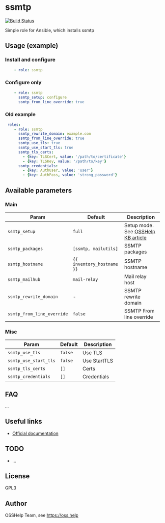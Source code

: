 # ssmtp

[![Build Status](https://drone.osshelp.ru/api/badges/ansible/ssmtp/status.svg)](https://drone.osshelp.ru/ansible/ssmtp)

Simple role for Ansible, which installs ssmtp

## Usage (example)

### Install and configure

```yaml
    - role: ssmtp
```

### Configure only

```yaml
    - role: ssmtp
      ssmtp_setup: configure
      ssmtp_from_line_override: true
```

### Old example

```yaml
 roles:
    - role: ssmtp
      ssmtp_rewrite_domain: example.com
      ssmtp_from_line_override: true
      ssmtp_use_tls: true
      ssmtp_use_start_tls: true
      ssmtp_tls_certs:
        - {key: TLSCert, value: '/path/to/certificate'}
        - {key: TLSKey, value: '/path/to/key'}
      ssmtp_credentials:
        - {key: AuthUser, value: 'user'}
        - {key: AuthPass, value: 'strong_password'}
```

## Available parameters

### Main

| Param | Default | Description |
| -------- | -------- | -------- |
| `ssmtp_setup` | `full` | Setup mode. See [OSSHelp KB article](https://oss.help/kb4895) |
| `ssmtp_packages` | `[ssmtp, mailutils]` | SSMTP packages |
| `ssmtp_hostname` | `{{ inventory_hostname }}` | SSMTP hostname |
| `ssmtp_mailhub` | `mail-relay` | Mail relay host |
| `ssmtp_rewrite_domain` | - | SSMTP rewrite domain |
| `ssmtp_from_line_override` | `false` | SSMTP From line override |

### Misc

| Param | Default | Description |
| -------- | -------- | -------- |
| `ssmtp_use_tls` | `false` | Use TLS|
| `ssmtp_use_start_tls` | `false` | Use StartTLS |
| `ssmtp_tls_certs` | `[]` | Certs |
| `ssmtp_credentials` | `[]` | Credentials |

## FAQ

...

## Useful links

- [Official documentation](https://www.systutorials.com/docs/linux/man/5-ssmtp.conf/)

## TODO

- ...

## License

GPL3

## Author

OSSHelp Team, see <https://oss.help>
